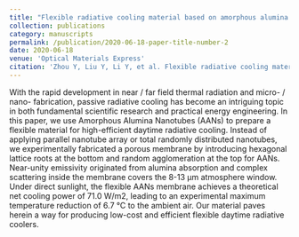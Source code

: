 ```yaml
---
title: "Flexible radiative cooling material based on amorphous alumina nanotubes"
collection: publications
category: manuscripts
permalink: /publication/2020-06-18-paper-title-number-2
date: 2020-06-18
venue: 'Optical Materials Express'
citation: 'Zhou Y, Liu Y, Li Y, et al. Flexible radiative cooling material based on amorphous alumina nanotubes[J]. Optical Materials Express, 2020, 10(7): 1641-1648.'
---
```


With the rapid development in near / far field thermal radiation and micro- / nano- fabrication, passive radiative cooling has become an intriguing topic in both fundamental scientific research and practical energy engineering. In this paper, we use Amorphous Alumina Nanotubes (AANs) to prepare a flexible material for high-efficient daytime radiative cooling. Instead of applying parallel nanotube array or total randomly distributed nanotubes, we experimentally fabricated a porous membrane by introducing hexagonal lattice roots at the bottom and random agglomeration at the top for AANs. Near-unity emissivity originated from alumina absorption and complex scattering inside the membrane covers the 8-13 µm atmosphere window. Under direct sunlight, the flexible AANs membrane achieves a theoretical net cooling power of 71.0 W/m2, leading to an experimental maximum temperature reduction of 6.7 °C to the ambient air. Our material paves herein a way for producing low-cost and efficient flexible daytime radiative coolers.